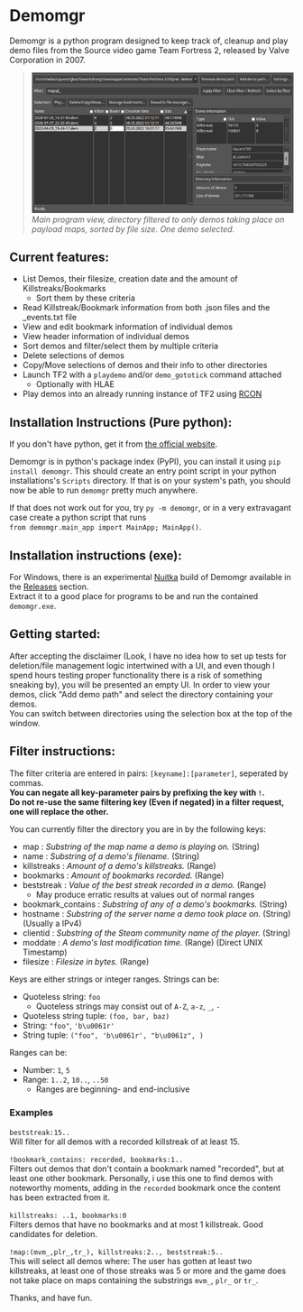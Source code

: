 # Demomgr
Demomgr is a python program designed to keep track of, cleanup and play demo files from the Source video game Team Fortress 2, released by Valve Corporation in 2007.

> ![Main program window](https://github.com/Square789/Demomgr/blob/master/images/main_view.png)  
> _Main program view, directory filtered to only demos taking place on payload maps, sorted by file size. One demo selected._

## Current features:
* List Demos, their filesize, creation date and the amount of Killstreaks/Bookmarks
  * Sort them by these criteria
* Read Killstreak/Bookmark information from both .json files and the \_events.txt file
* View and edit bookmark information of individual demos
* View header information of individual demos
* Sort demos and filter/select them by multiple criteria
* Delete selections of demos
* Copy/Move selections of demos and their info to other directories
* Launch TF2 with a `playdemo` and/or `demo_gototick` command attached
  * Optionally with HLAE
* Play demos into an already running instance of TF2 using [RCON](https://developer.valvesoftware.com/wiki/Source_RCON_Protocol)

## Installation Instructions (Pure python):
If you don't have python, get it from [the official website](https://www.python.org).

Demomgr is in python's package index (PyPI), you can install it using `pip install demomgr`.
This should create an entry point script in your python installations's `Scripts` directory.
If that is on your system's path, you should now be able to run `demomgr` pretty much anywhere.

If that does not work out for you, try `py -m demomgr`, or in a very extravagant case create a
python script that runs  
`from demomgr.main_app import MainApp; MainApp()`.

## Installation instructions (exe):
For Windows, there is an experimental [Nuitka](https://nuitka.net/) build of Demomgr available in the [Releases](https://github.com/Square789/Demomgr/releases/) section.  
Extract it to a good place for programs to be and run the contained `demomgr.exe`.

## Getting started:
After accepting the disclaimer (Look, I have no idea how to set up tests for deletion/file management logic
intertwined with a UI, and even though I spend hours testing proper functionality there is a risk of something sneaking by),
you will be presented an empty UI. In order to view your demos, click "Add demo path" and select the directory containing your demos.  
You can switch between directories using the selection box at the top of the window.  

## Filter instructions:
The filter criteria are entered in pairs: `[keyname]:[parameter]`, seperated by commas.  
**You can negate all key-parameter pairs by prefixing the key with **`!`**.**  
**Do not re-use the same filtering key (Even if negated) in a filter request, one will replace the other.**  

You can currently filter the directory you are in by the following keys:
 * map : _Substring of the map name a demo is playing on._ (String)
 * name : _Substring of a demo's filename._ (String)
 * killstreaks : _Amount of a demo's killstreaks._ (Range)
 * bookmarks : _Amount of bookmarks recorded._ (Range)
 * beststreak : _Value of the best streak recorded in a demo._ (Range)
   * May produce erratic results at values out of normal ranges
 * bookmark_contains : _Substring of any of a demo's bookmarks._ (String)
 * hostname : _Substring of the server name a demo took place on._ (String) (Usually a IPv4)
 * clientid : _Substring of the Steam community name of the player._ (String)
 * moddate : _A demo's last modification time._ (Range) (Direct UNIX Timestamp)
 * filesize : _Filesize in bytes._ (Range)

Keys are either strings or integer ranges. Strings can be:
 * Quoteless string: `foo`
   * Quoteless strings may consist out of `A-Z`, `a-z`, `_`, `-`
 * Quoteless string tuple: `(foo, bar, baz)`
 * String: `"foo"`, `'b\u0061r'`
 * String tuple: `("foo", 'b\u0061r', "b\u0061z", )`

Ranges can be:
 * Number: `1`, `5`  
 * Range: `1..2`, `10..`, `..50`  
   * Ranges are beginning- and end-inclusive

### Examples
`beststreak:15..`  
Will filter for all demos with a recorded killstreak of at least 15.

`!bookmark_contains: recorded, bookmarks:1..`  
Filters out demos that don't contain a bookmark named "recorded", but at least one other bookmark.
Personally, i use this one to find demos with noteworthy moments, adding in the `recorded` bookmark once the content has been extracted from it.

`killstreaks: ..1, bookmarks:0`  
Filters demos that have no bookmarks and at most 1 killstreak. Good candidates for deletion.

`!map:(mvm_,plr_,tr_), killstreaks:2.., beststreak:5..`  
This will select all demos where: The user has gotten at least two killstreaks, at least one of those streaks was 5 or more
and the game does not take place on maps containing the substrings `mvm_`, `plr_` or `tr_`.

Thanks, and have fun.
